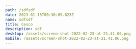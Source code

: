 ```yaml
---
path: /sdfsdf
date: 2023-01-15T00:30:05.823Z
name: sdfsdf
title: Cesco
description: sdf
desktop: /assets/screen-shot-2022-02-23-at-21.41.06.png
mobile: /assets/screen-shot-2022-02-23-at-21.41.06.png
---
```

